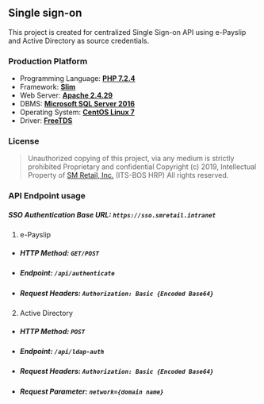 ## Single sign-on

This project is created for centralized Single Sign-on API using e-Payslip and Active Directory as source credentials.

### Production Platform

- Programming Language: **[PHP 7.2.4](https://www.php.net/)**
- Framework: **[Slim](http://www.slimframework.com/)**
- Web Server: **[Apache 2.4.29](https://httpd.apache.org/)**
- DBMS:  **[Microsoft SQL Server 2016](https://www.microsoft.com/en-us/sql-server/sql-server-2016)**
- Operating System: **[CentOS Linux 7](https://centos.org/)**
- Driver: **[FreeTDS](https://www.freetds.org/)**

### License

> Unauthorized copying of this project, via any medium is strictly prohibited
> Proprietary and confidential
> Copyright (c) 2019, Intellectual Property of [SM Retail, Inc.](https://sminvestments.com/investments/retail) (ITS-BOS HRP)
> All rights reserved.

### API Endpoint usage

##### SSO Authentication Base URL:  `https://sso.smretail.intranet`
1. e-Payslip
* ##### HTTP Method: `GET/POST `
* ##### Endpoint: `/api/authenticate`
* ##### Request Headers: `Authorization: Basic {Encoded Base64}`

2. Active Directory
* ##### HTTP Method: `POST `
* ##### Endpoint: `/api/ldap-auth`
* ##### Request Headers: `Authorization: Basic {Encoded Base64}`
* ##### Request Parameter: `network={domain name}`